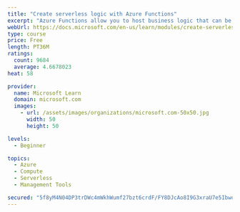 ```yaml
---
title: "Create serverless logic with Azure Functions"
excerpt: "Azure Functions allow you to host business logic that can be executed without managing or provisioning server infrastructure"
webUrl: https://docs.microsoft.com/en-us/learn/modules/create-serverless-logic-with-azure-functions/
type: course
price: Free
length: PT36M
ratings:
  count: 9684
  average: 4.6678023
heat: 58

provider:
  name: Microsoft Learn
  domain: microsoft.com
  images:
    - url: /assets/images/organizations/microsoft.com-50x50.jpg
      width: 50
      height: 50

levels:
  - Beginner

topics:
  - Azure
  - Compute
  - Serverless
  - Management Tools

secured: "5f8yM4N04DP3trDWc4mWkhWumf27bzt6crdF/FY8DJcAo8I9G3xraU7e5IbwoaEuUHmmtV4DNorWMoGHi549kfNrOGASNvKmAJFehxDGkojEADQvA5/ihAaTr/QV9aYHaSf9mqW8mCuGGorZV+EwrwRIj/v8OUH3t0h6l5cvgByir9KUcqeFlHeGj3QRkZAtMA8wBZ4JhP4QM6jnRWUwZQNLjh1IwSVQtLnWsTRZgGMeUtvz7BCG0mo1Ok8DlXykOg1WsqiAwytaDZorgVjYY93XrX6EtSS7IhtMK7ifyNP2+lUG3nQea4NE2riQLH8pdEswlvOUfiOe7fWSXLY0e0uIVUIAz+PPDRaK+/ED3+Z8bmfMA5OdgyecNO/l6+Yw97d+hmAcwzYaLI9z8Cd7TgolE2uMVzdBEoP6EstI8DI=;6SFvDhYpsvmXPecJ0hPkYw=="
---
```



